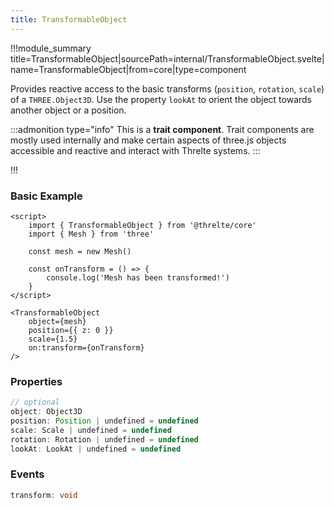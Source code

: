 ```yaml
---
title: TransformableObject
---
```


!!!module_summary title=TransformableObject|sourcePath=internal/TransformableObject.svelte|name=TransformableObject|from=core|type=component

Provides reactive access to the basic transforms (`position`, `rotation`, `scale`) of a `THREE.Object3D`. Use the property `lookAt` to orient the object towards another object or a position.

:::admonition type="info"
This is a **trait component**. Trait components are mostly used internally and make certain aspects of three.js objects accessible and reactive and interact with Threlte systems.
:::

!!!

### Basic Example

<!-- :::admonition type="tip"
You most likely want to use a [`<MeshInstance>`](/core/mesh-instance) component in this scenario. The component `<TransformableObject>` is part of the component [`<Object3DInstance>`](/core/object3d-instance), which the component `<MeshInstance>` is extending.
::: -->

```svelte
<script>
	import { TransformableObject } from '@threlte/core'
	import { Mesh } from 'three'

	const mesh = new Mesh()

	const onTransform = () => {
		console.log('Mesh has been transformed!')
	}
</script>

<TransformableObject
	object={mesh}
	position={{ z: 0 }}
	scale={1.5}
	on:transform={onTransform}
/>
```

### Properties

```ts
// optional
object: Object3D
position: Position | undefined = undefined
scale: Scale | undefined = undefined
rotation: Rotation | undefined = undefined
lookAt: LookAt | undefined = undefined
```

### Events

```ts
transform: void
```
